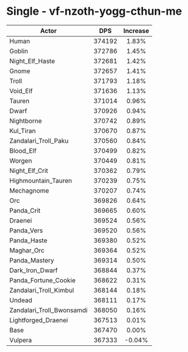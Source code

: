 # Single - vf-nzoth-yogg-cthun-me
| Actor | DPS | Increase |
|---|:---:|:---:|
|Human|374192|1.83%|
|Goblin|372786|1.45%|
|Night_Elf_Haste|372681|1.42%|
|Gnome|372657|1.41%|
|Troll|371793|1.18%|
|Void_Elf|371636|1.13%|
|Tauren|371014|0.96%|
|Dwarf|370926|0.94%|
|Nightborne|370742|0.89%|
|Kul_Tiran|370670|0.87%|
|Zandalari_Troll_Paku|370560|0.84%|
|Blood_Elf|370499|0.82%|
|Worgen|370449|0.81%|
|Night_Elf_Crit|370362|0.79%|
|Highmountain_Tauren|370239|0.75%|
|Mechagnome|370207|0.74%|
|Orc|369826|0.64%|
|Panda_Crit|369665|0.60%|
|Draenei|369524|0.56%|
|Panda_Vers|369520|0.56%|
|Panda_Haste|369380|0.52%|
|Maghar_Orc|369364|0.52%|
|Panda_Mastery|369314|0.50%|
|Dark_Iron_Dwarf|368844|0.37%|
|Panda_Fortune_Cookie|368622|0.31%|
|Zandalari_Troll_Kimbul|368144|0.18%|
|Undead|368111|0.17%|
|Zandalari_Troll_Bwonsamdi|368050|0.16%|
|Lightforged_Draenei|367513|0.01%|
|Base|367470|0.00%|
|Vulpera|367333|-0.04%|
